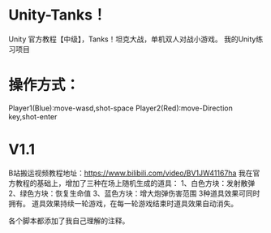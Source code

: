 # Unity-Tanks！
Unity 官方教程【中级】，Tanks！坦克大战，单机双人对战小游戏。
我的Unity练习项目

# 操作方式：
Player1(Blue):move-wasd,shot-space
Player2(Red):move-Direction key,shot-enter

# V1.1
B站搬运视频教程地址：https://www.bilibili.com/video/BV1JW41167ha
我在官方教程的基础上，增加了三种在场上随机生成的道具：
1、白色方块：发射散弹
2、绿色方块：恢复生命值
3、蓝色方块：增大炮弹伤害范围
3种道具效果可同时拥有。
道具效果持续一轮游戏，在每一轮游戏结束时道具效果自动消失。

各个脚本都添加了我自己理解的注释。
